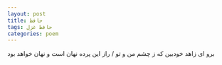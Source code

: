```yaml
---
layout: post
title: حافظ
tags: حافظ غزل
categories: poem
---
```


برو ای زاهد خودبین که ز چشم من و تو / راز این پرده نهان است و نهان خواهد بود